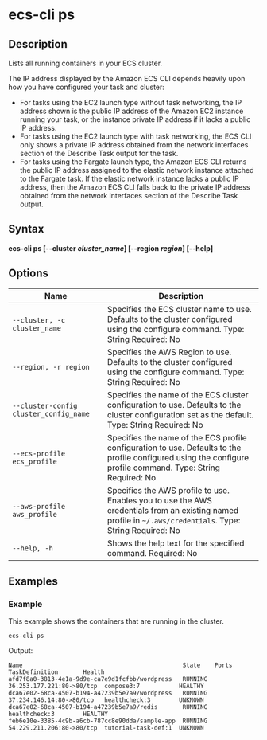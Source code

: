 # ecs\-cli ps<a name="cmd-ecs-cli-ps"></a>

## Description<a name="cmd-ecs-cli-ps-description"></a>

Lists all running containers in your ECS cluster\.

The IP address displayed by the Amazon ECS CLI depends heavily upon how you have configured your task and cluster:
+ For tasks using the EC2 launch type without task networking, the IP address shown is the public IP address of the Amazon EC2 instance running your task, or the instance private IP address if it lacks a public IP address\.
+ For tasks using the EC2 launch type with task networking, the ECS CLI only shows a private IP address obtained from the network interfaces section of the Describe Task output for the task\.
+ For tasks using the Fargate launch type, the Amazon ECS CLI returns the public IP address assigned to the elastic network instance attached to the Fargate task\. If the elastic network instance lacks a public IP address, then the Amazon ECS CLI falls back to the private IP address obtained from the network interfaces section of the Describe Task output\.

## Syntax<a name="cmd-ecs-cli-ps-syntax"></a>

**ecs\-cli ps \[\-\-cluster *cluster\_name*\] \[\-\-region *region*\] \[\-\-help\]** 

## Options<a name="cmd-ecs-cli-ps-options"></a>


| Name | Description | 
| --- | --- | 
|  `--cluster, -c cluster_name`  |  Specifies the ECS cluster name to use\. Defaults to the cluster configured using the configure command\. Type: String Required: No  | 
|  `--region, -r region`  |  Specifies the AWS Region to use\. Defaults to the cluster configured using the configure command\. Type: String Required: No  | 
|  `--cluster-config cluster_config_name`  |  Specifies the name of the ECS cluster configuration to use\. Defaults to the cluster configuration set as the default\. Type: String Required: No  | 
|  `--ecs-profile ecs_profile`  |  Specifies the name of the ECS profile configuration to use\. Defaults to the profile configured using the configure profile command\. Type: String Required: No  | 
|  `--aws-profile aws_profile`  |  Specifies the AWS profile to use\. Enables you to use the AWS credentials from an existing named profile in `~/.aws/credentials`\. Type: String Required: No  | 
|  `--help, -h`  |  Shows the help text for the specified command\. Required: No  | 

## Examples<a name="cmd-ecs-cli-ps-examples"></a>

### Example<a name="cmd-ecs-cli-ps-example-1"></a>

This example shows the containers that are running in the cluster\.

```
ecs-cli ps
```

Output:

```
Name                                             State    Ports                      TaskDefinition       Health
afd7f8a0-3813-4e1a-9d9e-ca7e9d1fcfbb/wordpress   RUNNING  36.253.177.221:80->80/tcp  compose3:7           HEALTHY
dca67e02-68ca-4507-b194-a47239b5e7a9/wordpress   RUNNING  37.234.146.14:80->80/tcp   healthcheck:3        UNKNOWN
dca67e02-68ca-4507-b194-a47239b5e7a9/redis       RUNNING                             healthcheck:3        HEALTHY
feb6e10e-3385-4c9b-a6cb-787cc8e90dda/sample-app  RUNNING  54.229.211.206:80->80/tcp  tutorial-task-def:1  UNKNOWN
```